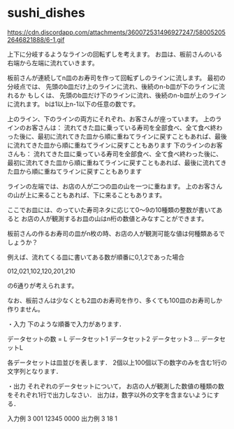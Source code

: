 # sushi_dishes

https://cdn.discordapp.com/attachments/360072531496927247/580052052646821888/6-1.gif

上下に分岐するようなラインの回転ずしを考えます。
お皿は、板前さんのいる右端から左端に流れていきます。

板前さんが連続してn皿のお寿司を作って回転ずしのラインに流します。
最初の分岐点では、
先頭のb皿だけ上のラインに流れ、後続のn-b皿が下のラインに流れるか
もしくは、
先頭のb皿だけ下のラインに流れ、後続のn-b皿が上のラインに流れます。
bは1以上n-1以下の任意の数です。

上のライン、下のラインの両方にそれぞれ、お客さんが座っています。
上のラインのお客さんは：
流れてきた皿に乗っている寿司を全部食べ、全て食べ終わった後に、最初に流れてきた皿から順に重ねてラインに戻すこともあれば、最後に流れてきた皿から順に重ねてラインに戻すこともあります
下のラインのお客さんも：
流れてきた皿に乗っている寿司を全部食べ、全て食べ終わった後に、最初に流れてきた皿から順に重ねてラインに戻すこともあれば、最後に流れてきた皿から順に重ねてラインに戻すこともあります

ラインの左端では、お店の人が二つの皿の山を一つに重ねます。
上のお客さんの山が上に来ることもあれば、下に来ることもあります。


ここでお皿には、のっていた寿司ネタに応じて0～9の10種類の整数が書いてあると
お店の人が観測するお皿の山はn桁の数値とみなすことができます。

板前さんの作るお寿司の皿がn枚の時、お店の人が観測可能な値は何種類あるでしょうか？


例えば、流れてくる皿に書いてある数が順番に0,1,2であった場合

012,021,102,120,201,210

の6通りが考えられます。

なお、板前さんは少なくとも2皿のお寿司を作り、多くても100皿のお寿司しか作りません。

・入力
下のような順番で入力があります．

データセットの数 = L
データセット1 
データセット2 
データセット3
... 
データセットL

各データセットは皿並びを表します．
 2個以上100個以下の数字のみを含む1行の文字列となります．

・出力
それぞれのデータセットについて，
お店の人が観測した数値の種類の数をそれぞれ1行で出力しなさい．
出力は，数字以外の文字を含まないようにする．


入力例
3
001
12345
0000
出力例
3
18
1
